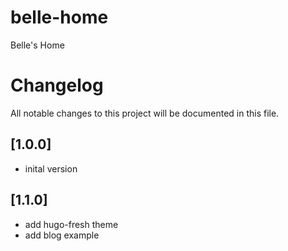 # belle-home
Belle's Home


# Changelog
All notable changes to this project will be documented in this file.

## [1.0.0]
- inital version

## [1.1.0]
- add hugo-fresh theme
- add blog example

